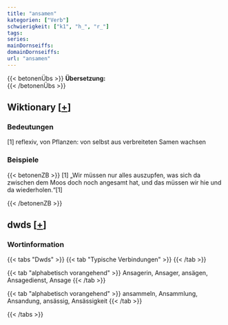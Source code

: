 ```yaml
---
title: "ansamen"
kategorien: ["Verb"]
schwierigkeit: ["k1", "h_", "r_"]
tags:
series:
mainDornseiffs:
domainDornseiffs:
url: "ansamen"
---
```


{{< betonenÜbs >}}
**Übersetzung:**  
{{< /betonenÜbs >}}

## Wiktionary [[+](https://de.wiktionary.org/wiki/ansamen)]

### Bedeutungen
[1] reflexiv, von Pflanzen: von selbst aus verbreiteten Samen wachsen  

### Beispiele
{{< betonenZB >}}
[1] „Wir müssen nur alles auszupfen, was sich da zwischen dem Moos doch noch angesamt hat, und das müssen wir hie und da wiederholen.“[1]  

{{< /betonenZB >}}


## dwds [[+](https://www.dwds.de/wb/ansamen)]

### Wortinformation
{{< tabs "Dwds" >}}
{{< tab "Typische Verbindungen" >}}
{{< /tab >}}

{{< tab "alphabetisch vorangehend" >}}
Ansagerin, Ansager, ansägen, Ansagedienst, Ansage
{{< /tab >}}

{{< tab "alphabetisch vorangehend" >}}
ansammeln, Ansammlung, Ansandung, ansässig, Ansässigkeit
{{< /tab >}}

{{< /tabs >}}

